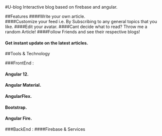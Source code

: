 #U-blog
Interactive blog based on firebase and angular.

##Features
####Write your own article. <br>
####Customize your feed i.e. By Subscribing to any general topics that you like.
####Edit your avatar.
####Cant decide what to read? Throw me a random Article!
####Follow Friends and see their respective blogs!
#### Get instant update on the latest articles.


##Tools & Technology

###FrontEnd :
#### Angular 12.
#### Angular Material.
#### AngularFlex.
#### Bootstrap.
#### Angular Fire.



###BackEnd :
####Firebase & Services
